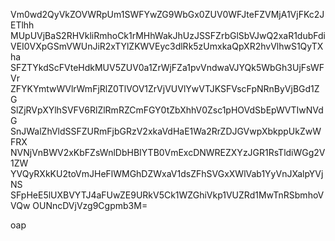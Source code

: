 Vm0wd2QyVkZOVWRpUm1SWFYwZG9WbGx0ZUV0WFJteFZVMjA1VjFKc2JETlhh
MUpUVjBaS2RHVkliRmhoCk1rMHhWakJhUzJSSFZrbGlSbVJwQ2xaR1dubFdi
VEI0VXpGSmVWUnJiR2xTYlZKWVEyc3dlRk5zUmxkaQpXR2hvVlhwS1QyTXha
SFZTYkdScFVteHdkMUV5ZUV0a1ZrWjFZa1pvVndwaVJYQk5WbGh3UjFsWFVr
ZFYKYmtwWVlrWmFjRlZ0TlVOV1ZrVjVUVlYwVTJKSFVscFpNRnByVjBGd1ZG
SlZjRVpXYlhSVFV6RlZlRmRZCmFGY0tZbXhhV0Zsc1pHOVdSbEpWVTIwNVdG
SnJWalZhVldSSFZURmFjbGRzV2xkaVdHaE1Wa2RrZDJGVwpXbkppUkZwWFRX
NVNjVnBWV2xKbFZsWnlDbHBIYTB0VmExcDNWREZXYzJGR1RsTldiWGg2V1ZW
YVQyRXkKU2toVmJHeFlWMGhDZWxaV1dsZFhSVGxXWlVab1YyVnJXalpYVjNS
SFpHeE5lUXBVYTJ4aFUwZE9URkV5Ck1WZGhiVkp1VUZRd1MwTnRSbmhoVVQw
OUNncDVjVzg9Cgpmb3M=

oap